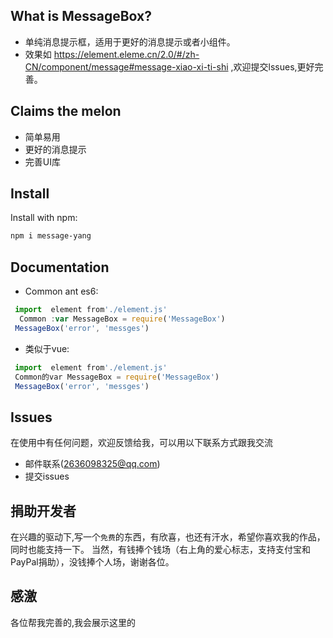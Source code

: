 <h2 align="centre">What is MessageBox?</h2>


* 单纯消息提示框，适用于更好的消息提示或者小组件。
* 效果如 <a herf=" https://element.eleme.cn/2.0/#/zh-CN/component/message#message-xiao-xi-ti-shi" target='target'>  https://element.eleme.cn/2.0/#/zh-CN/component/message#message-xiao-xi-ti-shi</a> ,欢迎提交lssues,更好完善。

<h2 align="left">Claims the melon<MessageBox有哪些功能？ ></h2>
 
* 简单易用
* 更好的消息提示
* 完善UI库

<h2 align="left">Install</h2>

Install with npm:

```bash
npm i message-yang 
```

<h2 align="left">Documentation</h2>

* Common ant es6:

```javascript
 import  element from'./element.js' 
  Common :var MessageBox = require('MessageBox')
 MessageBox('error', 'messges')
```
* 类似于vue:

```javascript
 import  element from'./element.js' 
 Common的var MessageBox = require('MessageBox')
 MessageBox('error', 'messges')
```





<h2 align="left">Issues</h2>

在使用中有任何问题，欢迎反馈给我，可以用以下联系方式跟我交流

* 邮件联系(2636098325@qq.com)
* 提交issues

<h2 align="left">捐助开发者</h2>

在兴趣的驱动下,写一个`免费`的东西，有欣喜，也还有汗水，希望你喜欢我的作品，同时也能支持一下。
当然，有钱捧个钱场（右上角的爱心标志，支持支付宝和PayPal捐助），没钱捧个人场，谢谢各位。


<h2 align="left">感激</h2>

各位帮我完善的,我会展示这里的



